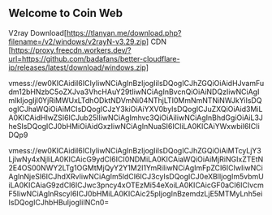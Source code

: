 ## Welcome to Coin Web
V2ray Download[https://tlanyan.me/download.php?filename=/v2/windows/v2rayN-v3.29.zip]
CDN [https://proxy.freecdn.workers.dev/?url=https://github.com/badafans/better-cloudflare-ip/releases/latest/download/windows.zip]

vmess://ew0KICAidiI6ICIyIiwNCiAgInBzIjogIiIsDQogICJhZGQiOiAidHJvamFudm12bHNzbC5oZXJva3VhcHAuY29tIiwNCiAgInBvcnQiOiAiNDQzIiwNCiAgImlkIjogIjI0YjRiMWUxLTdhODktNDVmNi04NThjLTI0MmNmNTNiNWJkYiIsDQogICJhaWQiOiAiMCIsDQogICJzY3kiOiAiYXV0byIsDQogICJuZXQiOiAid3MiLA0KICAidHlwZSI6ICJub25lIiwNCiAgImhvc3QiOiAiIiwNCiAgInBhdGgiOiAiL3JheSIsDQogICJ0bHMiOiAidGxzIiwNCiAgInNuaSI6ICIiLA0KICAiYWxwbiI6ICIiDQp9

vmess://ew0KICAidiI6ICIyIiwNCiAgInBzIjogIiIsDQogICJhZGQiOiAiMTcyLjY3LjIwNy4xNjIiLA0KICAicG9ydCI6ICI0NDMiLA0KICAiaWQiOiAiMjRiNGIxZTEtN2E4OS00NWY2LTg1OGMtMjQyY2Y1M2I1YmRiIiwNCiAgImFpZCI6ICIwIiwNCiAgInNjeSI6ICJhdXRvIiwNCiAgIm5ldCI6ICJ3cyIsDQogICJ0eXBlIjogIm5vbmUiLA0KICAiaG9zdCI6ICJwc3pncy4xOTEzMi54eXoiLA0KICAicGF0aCI6ICIvcmF5IiwNCiAgInRscyI6ICJ0bHMiLA0KICAic25pIjogInBzemdzLjE5MTMyLnh5eiIsDQogICJhbHBuIjogIiINCn0=

